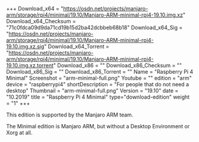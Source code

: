+++
Download_x64 = "https://osdn.net/projects/manjaro-arm/storage/rpi4/minimal/19.10/Manjaro-ARM-minimal-rpi4-19.10.img.xz"
Download_x64_Checksum = "71c0fdca09d9da71cd19b15d2ba42dcbbeb68b18"
Download_x64_Sig = "https://osdn.net/projects/manjaro-arm/storage/rpi4/minimal/19.10/Manjaro-ARM-minimal-rpi4-19.10.img.xz.sig"
Download_x64_Torrent = "https://osdn.net/projects/manjaro-arm/storage/rpi4/minimal/19.10/Manjaro-ARM-minimal-rpi4-19.10.img.xz.torrent"
Download_x86 = ""
Download_x86_Checksum = ""
Download_x86_Sig = ""
Download_x86_Torrent = ""
Name = "Raspberry Pi 4 Minimal"
Screenshot = "arm-minimal-full.png"
Youtube = ""
edition = "arm"
device = "raspberrypi4"
shortDescription = "For people that do not need a desktop"
Thumbnail = "arm-minimal-full.png"
Version = "19.10"
date = "10.2019"
title = "Raspberry Pi 4 Minimal"
type="download-edition"
weight = "1"
+++

This edition is supported by the Manjaro ARM team.

The Minimal edition is Manjaro ARM, but without a Desktop Environment or Xorg at all.

